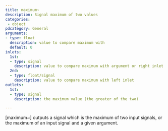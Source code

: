 ```yaml
---
title: maximum~
description: Signal maximum of two values
categories:
 - object
pdcategory: General
arguments:
- type: float
  description: value to compare maximum with
  default: 0
inlets:
  1st:
  - type: signal
    description: value to compare maximum with argument or right inlet
  2nd:
  - type: float/signal
    description: value to compare maximum with left inlet
outlets:
  1st:
  - type: signal
    description: the maximum value (the greater of the two)

---
```


[maximum~] outputs a signal which is the maximum of two input signals, or the maximum of an input signal and a given argument.

